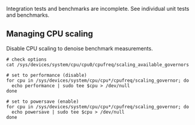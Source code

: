 Integration tests and benchmarks are incomplete. See individual unit tests and benchmarks.

## Managing CPU scaling

Disable CPU scaling to denoise benchmark measurements.

```shell
# check options
cat /sys/devices/system/cpu/cpu0/cpufreq/scaling_available_governors

# set to performance (disable)
for cpu in /sys/devices/system/cpu/cpu*/cpufreq/scaling_governor; do
  echo performance | sudo tee $cpu > /dev/null
done

# set to powersave (enable)
for cpu in /sys/devices/system/cpu/cpu*/cpufreq/scaling_governor; do
  echo powersave | sudo tee $cpu > /dev/null
done
```
